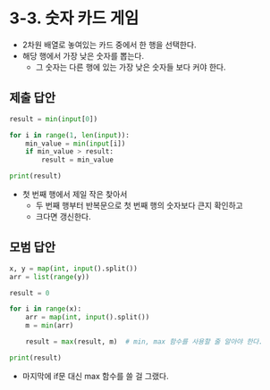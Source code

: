 # 3-3. 숫자 카드 게임

- 2차원 배열로 놓여있는 카드 중에서 한 행을 선택한다.
- 해당 행에서 가장 낮은 숫자를 뽑는다.
    - 그 숫자는 다른 행에 있는 가장 낮은 숫자들 보다 커야 한다.

## 제출 답안

```python
result = min(input[0])

for i in range(1, len(input)):
    min_value = min(input[i])
    if min_value > result:
        result = min_value

print(result)
```

- 첫 번째 행에서 제일 작은 찾아서
    - 두 번째 행부터 반복문으로 첫 번째 행의 숫자보다 큰지 확인하고
    - 크다면 갱신한다.

## 모범 답안

```python
x, y = map(int, input().split())
arr = list(range(y))

result = 0

for i in range(x):
    arr = map(int, input().split())
    m = min(arr)

    result = max(result, m)  # min, max 함수를 사용할 줄 알아야 한다.

print(result)
```

- 마지막에 if문 대신 max 함수를 쓸 걸 그랬다.